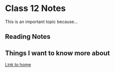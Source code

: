 # Class 12 Notes

This is an important topic because...

## Reading Notes

## Things I want to know more about

[Link to home](https://mikeshen7.github.io/reading-notes)
